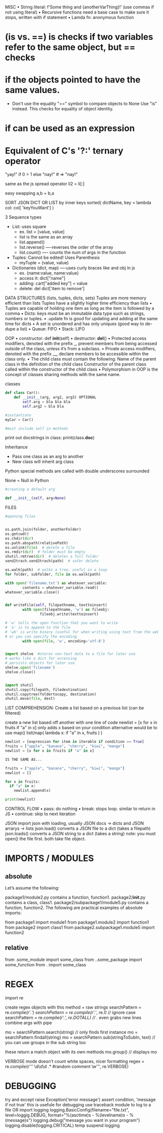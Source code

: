 
MISC
• String literal: f'Some thing and {anotherVarThing}!' (use commas if not using literal)
• Recursive functions need a base case to make sure it stops, written with if statement
• Lamda fn: anonymous function
# (is vs. ==) is checks if two variables refer to the same object, but == checks
# if the objects pointed to have the same values.
- Don't use the equality "==" symbol to compare objects to None
      Use "is" instead. This checks for equality of object identity.

# if can be used as an expression
# Equivalent of C's '?:' ternary operator
"yay!" if 0 > 1 else "nay!"  # => "nay!"

same as the js spread operator
li2 = li[:] 

easy swapping
a,b = b,a


SORT JSON DICT OR LIST by inner keys
sorted( dictName, key = lambda col: col[ 'keyYouWant'] )

3 Sequence types

- List: uses square
  - ex. list = [value, value]
  - list is the same as an array
  - list.append()
  - list.reverse() —-reverses the order of the array
  - list.count() —- counts the num of args in the function
- Tuples: Cannot be edited! Uses Parenthesis
  - myTuple = (value, value)
- Dictionaries (dict, map) —-uses curly braces like and obj in js
  - ex. {name:value, name:value}
  - access it: dict["name"]
  - adding: cart["added key"] = value
  - delete: del dict['item to remove']


DATA STRUCTURES (lists, tuples, dicts, sets)
Tuples are more memory efficient than lists
Tuples have a slightly higher time efficiency than lists
• Tuples are capable of holding one item as long as the item is followed by a comma
• Dicts: keys must be an immutable data type such as strings, numbers or tuples.
• .update fn is good for updating and adding at the same time for dicts
• A set is unordered and has only uniques (good way to de-dupe a list)
• Queue: FIFO
• Stack: LIFO


OOP
• constructor:   def __init__(self)
• destructor: __del__()
• Protected access modifiers, denoted with the prefix _, prevent members from being accessed outside of the class, unless it’s from a subclass.
• Private access modifiers, denoted with the prefix __, declare members to be accessible within the class only. 
• The child class must contain the following:
Name of the parent class in the definition of the child class
Constructor of the parent class called within the constructor of the child class
• Polymorphism in OOP is the concept of classes sharing methods with the same name.

classes

```python
def class Car():
	def __init__(arg, arg2, arg3) OPTIONAL
		self.arg = bla bla bla
		self.arg2 = bla bla

#instantiate
myCar = Car()

#must include self in methods

```

print out docstrings in class: print(class.**doc**)

Inheritance

- Pass one class as an arg to another
- New class will inherit arg class

Python special methods are called with double underscores surrounded

None = Null in Python

```python
#creating a default arg

def __init__(self, arg=None)
```

FILES

```python
#opening files


os.path.join(folder, anotherFolder)
os.getcwd()
os.chdir(dir)
os.path.abspath(relativePath)
os.unlink(file)  # delete a file
os.rmdir(dir)  # folder must be empty
shutil.rmtree(dir)  # deletes a full folder
send2trach.send2trach(path)  # safer delete

os.walk(path)  # walks a tree, useful in a loop
for folder, subfolder, file in os.walk(path)

with open('filename.txt') as whatever_variable:
		contents = whatever_variable.read()
whatever_variable.close()


def writeFile(self, filepathname, texttoinsert)
		with open(filepathname, 'w') as fileobj:
				fileobj.write(texttoinsert)

# 'w' tells the open function that you want to write
# 'a' is to append to the file
# 'wb' is write binary (useful for when writing using text from the web)
# or you can specify the encoding
        with open(file, 'w', encoding='utf-8')


import shelve  #stores non-text data to a file for later use
# works like a dict for accessing
# persists objects for later use
shelve.open('filename')
shelve.close()


import shutil
shutil.copy(filepath, filedestination)
shutil.copytree(foldertocopy, destination)
shutil.move(file, dest)


```

LIST COMPREHENSION: Create a list based on a previous list (can be filtered)

create a new list based off another with one line of code
newlist = [x for x in fruits if "a" in x]
only adds x based on your condition
alternative would be to use map()
list(map( lambda x: if "a" in x, fruits ) )

```python
newlist = [expression for item in iterable if condition == True]
fruits = ["apple", "banana", "cherry", "kiwi", "mango"]
newlist = [x for x in fruits if "a" in x]

IS THE SAME AS...

fruits = ["apple", "banana", "cherry", "kiwi", "mango"]
newlist = []

for x in fruits:
  if "a" in x:
    newlist.append(x)

print(newlist)
```


CONTROL FLOW
• pass: do nothing
• break: stops loop. similar to return in JS
• continue: skip to next iteration


JSON
import json
with loading, usually JSON docs -> dicts and JSON arrarys -> lists
json.load() converts a JSON file to a dict (takes a filepath)
json.loads() converts a JSON string to a dict (takes a string)
   note: you must open() the file first. both take file object.


# IMPORTS / MODULES
## absolute
Let’s assume the following:

package1/module2.py contains a function, function1.
package2/__init__.py contains a class, class1.
package2/subpackage1/module5.py contains a function, function2.
The following are practical examples of absolute imports:

from package1 import module1
from package1.module2 import function1
from package2 import class1
from package2.subpackage1.module5 import function2

## relative
from .some_module import some_class
from ..some_package import some_function
from . import some_class


# REGEX
import re

create regex objects with this method + raw strings
searchPattern = re.compile(r'.*')
searchPattern = re.compile(r'.*', re.I)  // ignore case
searchPattern = re.compile(r'.*', re.DOTALL)  // .* even grabs new lines
combine args with pipe
 
mo = searchPattern.search(string)  // only finds first instance
mo = searchPattern.findall(string)
mo = searchPattern.sub(stringToSubIn, text)  // you can use groups in the sub string too

these return a match object with its own methods
mo.group()  // displays mo

VERBOSE mode doesn't count white spaces, nicer formatting
regex = re.compile(r'''
\d\d\d 
.*       #random comment
\w''', re.VERBOSE) 


# DEBUGGING
try and except
raise Exception('error message')
assert condition, 'message if not true'
    this is usefule for debugging
use traceback module to log to a file
OR
import logging
logging.BasicConfig(filename="file.txt", level=loggig.DEBUG, format="%(asctime)s - %(levelname)s - %(message)s")
logging.debug("message you want in your program")
logging.disable(logging.CRITICAL)   temp suspend logging
